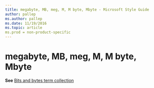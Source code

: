 ```yaml
---
title: megabyte, MB, meg, M, M byte, Mbyte - Microsoft Style Guide
author: pallep
ms.author: pallep
ms.date: 11/19/2016
ms.topic: article
ms.prod = non-product-specific
---
```


# megabyte, MB, meg, M, M byte, Mbyte

**See** [Bits and bytes term collection](/style-guide/a-z-word-list-term-collections/term-collections/bits-bytes-terms)

